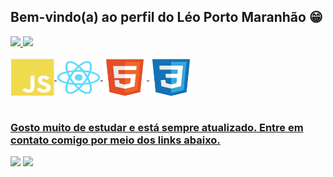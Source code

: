 ## Bem-vindo(a) ao perfil do Léo Porto Maranhão 😁

 <div>
   <a href="https://github.com/LeozinhoPortoM">
   <img height="180em" src="https://github-readme-stats.vercel.app/api?username=LeozinhoPortoM&show_icons=true&theme=tokyonight&include_all_commits=true&count_private=true"/>
   <img height="180em" src="https://github-readme-stats.vercel.app/api/top-langs/?username=LeozinhoPortoM&layout=compact&langs_count=6&theme=tokyonight"/>

</div>
<div style="display: inline_block"><br>
  <img align="center" alt="Js" height="60" width="70" src="https://raw.githubusercontent.com/devicons/devicon/master/icons/javascript/javascript-plain.svg">
  <img align="center" alt="React" height="60" width="70" src="https://raw.githubusercontent.com/devicons/devicon/master/icons/react/react-original.svg">
  <img align="center" alt="HTML" height="60" width="70" src="https://raw.githubusercontent.com/devicons/devicon/master/icons/html5/html5-original.svg">
  <img align="center" alt="CSS" height="60" width="70" src="https://raw.githubusercontent.com/devicons/devicon/master/icons/css3/css3-original.svg">
</div>
 
 <br>
 
  ### Gosto muito de estudar e está sempre atualizado. Entre em contato comigo por meio dos links abaixo.
 
<div>  
  <a href = "mailto:leo.porto.lpm@hotmail.com"><img src="https://img.shields.io/badge/-hotmail-%23333?style=for-the-badge&logo=hotmail&logoColor=white" target="_blank"></a>
  <a href="https://www.linkedin.com/in/leoportomaranhao-fullstack/" target="_blank"><img src="https://img.shields.io/badge/-LinkedIn-%230077B5?style=for-the-badge&logo=linkedin&logoColor=white" target="_blank"></a> 
 

</div>
